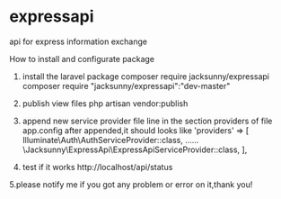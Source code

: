 # expressapi
api for express information exchange

How to install and configurate package

1. install the laravel package 
  composer require jacksunny/expressapi
  composer require "jacksunny/expressapi":"dev-master"

2. publish view files
  php artisan vendor:publish
  
3. append new service provider file line in the section providers of file app.config
  after appended,it should looks like
   'providers' => [
        Illuminate\Auth\AuthServiceProvider::class,
        ......
        \Jacksunny\ExpressApi\ExpressApiServiceProvider::class,
    ],
4.  test if it works
  http://localhost/api/status

5.please notify me if you got any problem or error on it,thank you!
